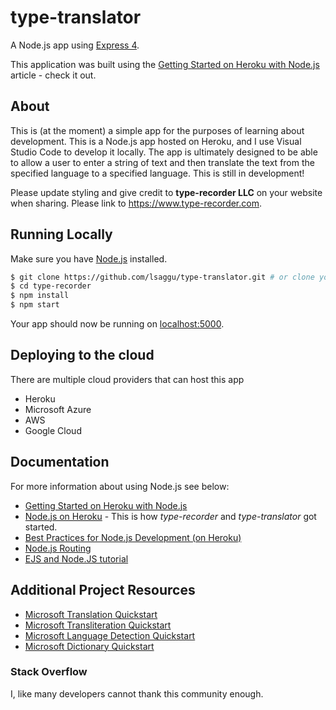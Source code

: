 # type-translator

A Node.js app using [Express 4](http://expressjs.com/).

This application was built using the [Getting Started on Heroku with Node.js](https://devcenter.heroku.com/articles/getting-started-with-nodejs) article - check it out.

## About

This is (at the moment) a simple app for the purposes of learning about development. This is a Node.js app hosted on Heroku, and I use Visual Studio Code to develop it locally. 
The app is ultimately designed to be able to allow a user to enter a string of text and then translate the text from the specified language to a specified language.
This is still in development!

Please update styling and give credit to **type-recorder LLC** on your website when sharing. Please link to https://www.type-recorder.com.

## Running Locally

Make sure you have [Node.js](http://nodejs.org/) installed.

```sh
$ git clone https://github.com/lsaggu/type-translator.git # or clone your own fork
$ cd type-recorder
$ npm install
$ npm start
```

Your app should now be running on [localhost:5000](http://localhost:5000/).

## Deploying to the cloud

There are multiple cloud providers that can host this app

- Heroku
- Microsoft Azure
- AWS
- Google Cloud

## Documentation

For more information about using Node.js see below:

- [Getting Started on Heroku with Node.js](https://devcenter.heroku.com/articles/getting-started-with-nodejs)
- [Node.js on Heroku](https://devcenter.heroku.com/categories/nodejs) - This is how *type-recorder* and *type-translator* got started.
- [Best Practices for Node.js Development (on Heroku)](https://devcenter.heroku.com/articles/node-best-practices)
- [Node.js Routing](https://www.mydatahack.com/website-page-routing-with-node-js-express-and-ejs/)
- [EJS and Node.JS tutorial](https://medium.com/@bhanushali.mahesh3/creating-a-simple-website-with-node-js-express-and-ejs-view-engine-856382a4578f)

## Additional Project Resources

- [Microsoft Translation Quickstart](https://docs.microsoft.com/en-us/azure/cognitive-services/Translator/quickstart-translate?pivots=programming-language-javascript)
- [Microsoft Transliteration Quickstart](https://docs.microsoft.com/en-us/azure/cognitive-services/Translator/quickstart-transliterate?pivots=programming-language-javascript)
- [Microsoft Language Detection Quickstart](https://docs.microsoft.com/en-us/azure/cognitive-services/Translator/quickstart-detect?pivots=programming-language-javascript)
- [Microsoft Dictionary Quickstart](https://docs.microsoft.com/en-us/azure/cognitive-services/Translator/quickstart-dictionary?pivots=programming-language-javascript)

### Stack Overflow

I, like many developers cannot thank this community enough. 

